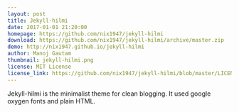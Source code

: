 ```yaml
---
layout: post
title: Jekyll-hilmi
date: 2017-01-01 21:20:00
homepage: https://github.com/nix1947/jekyll-hilmi
download: https://github.com/nix1947/jekyll-hilmi/archive/master.zip
demo: http://nix1947.github.io/jekyll-hilmi
author: Manoj Gautam
thumbnail: jekyll-hilmi.png
license: MIT License
license_link: https://github.com/nix1947/jekyll-hilmi/blob/master/LICENSE.md
---
```


Jekyll-hilmi is the minimalist theme for clean blogging. It used google oxygen fonts
and plain HTML.

